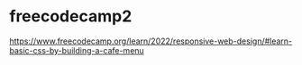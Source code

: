 # freecodecamp2
https://www.freecodecamp.org/learn/2022/responsive-web-design/#learn-basic-css-by-building-a-cafe-menu
